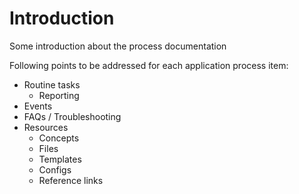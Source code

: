 # Introduction

Some introduction about the process documentation

Following points to be addressed for each application process item:
- Routine tasks
    - Reporting
- Events
- FAQs / Troubleshooting
- Resources
    - Concepts
    - Files
    - Templates
    - Configs
    - Reference links
